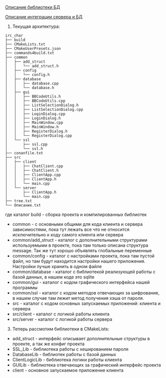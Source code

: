 [Описание библиотеки БД](./LibDB_ReadMe.md)

[Описание интеграции сервера и БД](Server_DB_integration.md)

1) Текущая архитектура:
```
irc_char
├── build
├── CMakeLists.txt
├── CMakeUserPresets.json
├── commands4build.txt
├── common
│   ├── add_struct
│   │   └── add_struct.h
│   ├── config
│   │   └── config.h
│   ├── database
│   │   ├── database.cpp
│   │   └── database.h
│   ├── gui
│   │   ├── BBCodeUtils.h
│   │   ├── BBCodeUtils.cpp
│   │   ├── ListSelectionDialog.h
│   │   ├── ListSelectionDialog.cpp
│   │   ├── LoginDialog.cpp
│   │   ├── LoginDialog.h
│   │   ├── MainWindow.cpp
│   │   ├── MainWindow.h
│   │   ├── RegisterDialog.h
│   │   └── RegisterDialog.cpp
│   └── ssl
│       ├── ssl.cpp
│       └── ssl.h
├── conanfile.txt
├── src
│   ├── client
│   │   ├── ChatClient.cpp
│   │   ├── ChatClient.h
│   │   ├── ClientApp.cpp
│   │   ├── ClientApp.h
│   │   └── main.cpp
│   └── server
│       ├── ClientApp.h
│       └── main.cpp
├── tree.txt
└── Описание.txt
```
где каталог build - сборка проекта и компилированных библиотек
- common - с основными общими для кода клиента и сервера зависимостями, пока тут лежать все что не относится исключительно к коду самого клиента или сервера
- common/add_struct - каталог с дополнительными структурами используемыми в проекте, пока там только описана структура message. Так же тут хорошо объявлять глобальные переменные
- common/config - каталог с настройками проекта, пока там пустой файл, но там будут находится настройки нашего приложения. Настройки лучше хранить в одном файле
- common/database - каталог с библиотекой реализующей работы с базой данных, в нашем коде это sqlite
- common/gui - каталог с кодом графического интерфейса нашей программы
- common/ssl - каталог с кодом методов отвечающих за шифрование, в нашем случае там лежит метод получения хэша от пароля.
- src - каталог с кодом основных запускаемых приложений: клиента и сервера
- src/client - каталог с логикой работы клиента
- src/server - каталог с логикой работы сервера

3) Теперь рассмотим библиотеки в CMakeLists:
- add_struct - интерфейс описывает дополнительные структуры в проекте, а так же конфиг проекта
- SSL_Lib - библиотека работы с хешированием пароля
- DatabaseLib - библиотек работы с базой данных
- ClientLogicLib - библиотека логики работы клиента
- GUILib - библиотека отвечающих за графический интерфейс проекта
- client - основное запускаемое приложение клиента
